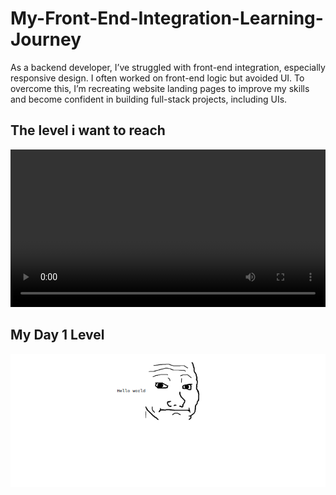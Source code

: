 # My-Front-End-Integration-Learning-Journey

As a backend developer, I’ve struggled with front-end integration, especially responsive design. I often worked on front-end logic but avoided UI. To overcome this, I’m recreating website landing pages to improve my skills and become confident in building full-stack projects, including UIs.

## The level i want to reach

<video controls width="100%">
  <source src="resources/f-learning-dream.mp4" type="video/mp4">
  Your browser does not support this video format.
</video>

## My Day 1 Level
![Image](./resources/lmao-front-day-1.png)